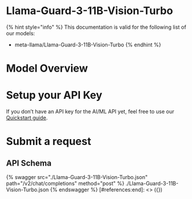 [#references:start]: <> ({ "template": "openapi" })
# Llama-Guard-3-11B-Vision-Turbo

{% hint style="info" %}
This documentation is valid for the following list of our models:
* meta-llama/Llama-Guard-3-11B-Vision-Turbo
{% endhint %}

# Model Overview


# Setup your API Key
If you don’t have an API key for the AI/ML API yet, feel free to use our [Quickstart guide](https://docs.aimlapi.com/quickstart/setting-up).

# Submit a request
## API Schema
{% swagger src="./Llama-Guard-3-11B-Vision-Turbo.json" path="/v2/chat/completions" method="post" %}
./Llama-Guard-3-11B-Vision-Turbo.json
{% endswagger %}
[#references:end]: <> ({})